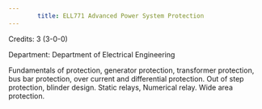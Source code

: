 ```yaml
---
        title: ELL771 Advanced Power System Protection
---
```

Credits: 3 (3-0-0)

Department: Department of Electrical Engineering

Fundamentals of protection, generator protection, transformer protection, bus bar protection, over current and differential protection. Out of step protection, blinder design. Static relays, Numerical relay. Wide area protection.